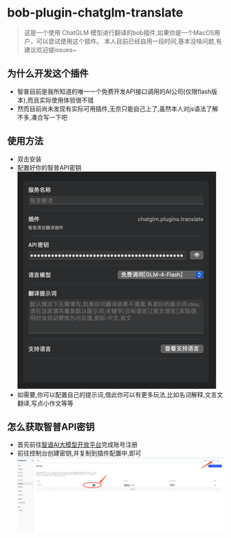 # bob-plugin-chatglm-translate
> 这是一个使用 ChatGLM 模型进行翻译的bob插件,如果你是一个MacOS用户，可以尝试使用这个插件。
> 本人目前已经自用一段时间,基本没啥问题,有建议欢迎提issues~
## 为什么开发这个插件
- 智普目前是我所知道的唯一一个免费开发API接口调用的AI公司(仅限flash版本),而且实际使用体验很不错
- 然而目前尚未发现有实际可用插件,无奈只能自己上了,虽然本人对js语法了解不多,凑合写一下吧

## 使用方法
- 双击安装
- 配置好你的智普API密钥
  ![alt text](imgs/image.png)
- 如需要,你可以配置自己的提示词,借此你可以有更多玩法,比如名词解释,文言文翻译,写点小作文等等

## 怎么获取智普API密钥
- 首先前往[智谱AI大模型开放平台](https://open.bigmodel.cn/)完成账号注册
- 前往控制台创建密钥,并复制到插件配置中,即可
  ![alt text](imgs/image-1.png)